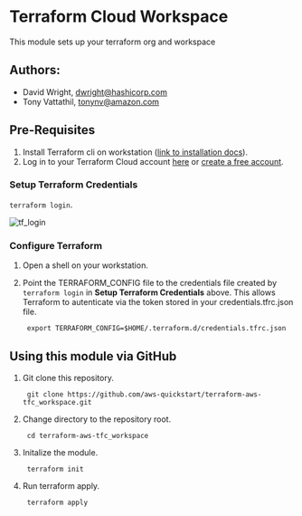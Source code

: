 
# Terraform Cloud Workspace
This module sets up your terraform org and workspace
## Authors:
- David Wright, dwright@hashicorp.com
- Tony Vattathil, tonynv@amazon.com

## Pre-Requisites
1. Install Terraform cli on workstation ([link to installation docs](https://learn.hashicorp.com/tutorials/terraform/install-cli)).
2. Log in to your Terraform Cloud account [here](https://app.terraform.io/) or [create a free account](https://app.terraform.io/signup/account).


### Setup Terraform Credentials
`terraform login`.

![tf_login](https://user-images.githubusercontent.com/5912128/94082035-da803f80-fdb4-11ea-902c-e4aa1003ac22.gif)

### Configure Terraform

1. Open a shell on your workstation.
2. Point the TERRAFORM_CONFIG file to the credentials file created by `terraform login` in **Setup Terraform Credentials** above. This allows Terraform to autenticate via the token stored in your credentials.tfrc.json file.

        export TERRAFORM_CONFIG=$HOME/.terraform.d/credentials.tfrc.json

## Using this module via GitHub
1. Git clone this repository.

        git clone https://github.com/aws-quickstart/terraform-aws-tfc_workspace.git

2. Change directory to the repository root.

        cd terraform-aws-tfc_workspace

3. Initalize the module.

        terraform init

4. Run terraform apply.

        terraform apply
